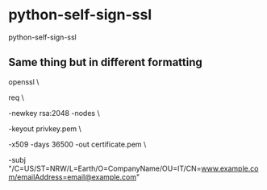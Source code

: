 # python-self-sign-ssl
python-self-sign-ssl

## Same thing but in different formatting

openssl \

  req \
  
  -newkey rsa:2048 -nodes \
  
  -keyout privkey.pem \
  
  -x509 -days 36500 -out certificate.pem \
  
  -subj "/C=US/ST=NRW/L=Earth/O=CompanyName/OU=IT/CN=www.example.com/emailAddress=email@example.com"
